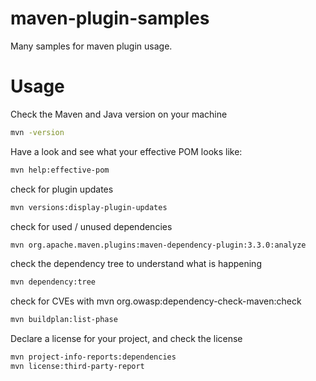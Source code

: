 # maven-plugin-samples

Many samples for maven plugin usage.

# Usage

Check the Maven and Java version on your machine

```bash
mvn -version
```

Have a look and see what your effective POM looks like:

```bash
mvn help:effective-pom
```

check for plugin updates

```bash
mvn versions:display-plugin-updates
```

check for used / unused dependencies

```bash
mvn org.apache.maven.plugins:maven-dependency-plugin:3.3.0:analyze
```

check the dependency tree to understand what is happening

```bash
mvn dependency:tree
```

check for CVEs with mvn org.owasp:dependency-check-maven:check

```bash
mvn buildplan:list-phase
```

Declare a license for your project, and check the license

```bash
mvn project-info-reports:dependencies
mvn license:third-party-report
```